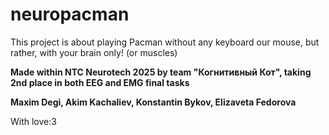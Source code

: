 # neuropacman
This project is about playing Pacman without any keyboard our mouse, but rather, with your brain only! (or muscles)

**Made within NTC Neurotech 2025 by team "Когнитивный Кот", taking 2nd place in both EEG and EMG final tasks**

**Maxim Degi, Akim Kachaliev, Konstantin Bykov, Elizaveta Fedorova**

With love:3